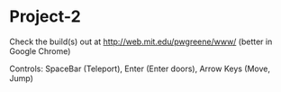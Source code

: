 # Project-2

Check the build(s) out at http://web.mit.edu/pwgreene/www/ (better in Google Chrome)

Controls: SpaceBar (Teleport), Enter (Enter doors), Arrow Keys (Move, Jump)
